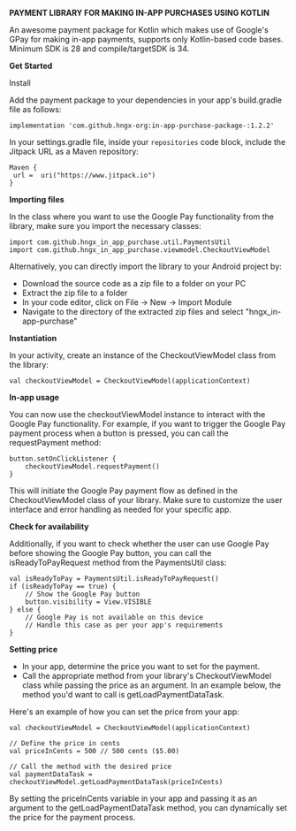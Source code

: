 **PAYMENT LIBRARY FOR MAKING IN-APP PURCHASES USING KOTLIN**


An awesome payment package for Kotlin which makes use of Google's GPay for making in-app payments, supports only Kotlin-based code bases. Minimum SDK is 28 and compile/targetSDK is 34.

**Get Started**

Install

Add the payment package to your dependencies in your app's build.gradle file as follows:

   `implementation 'com.github.hngx-org:in-app-purchase-package-:1.2.2'`

In your settings.gradle file, inside your `repositories` code block, include the Jitpack URL as a Maven repository:

```
Maven {
 url =  uri("https://www.jitpack.io")
}
```

**Importing files**

In the class where you want to use the Google Pay functionality from the library, make sure you import the necessary classes:

```
import com.github.hngx_in_app_purchase.util.PaymentsUtil
import com.github.hngx_in_app_purchase.viewmodel.CheckoutViewModel
```

Alternatively, you can directly import the library to your Android project by:

- Download the source code as a zip file to a folder on your PC
- Extract the zip file to a folder
- In your code editor, click on File -> New -> Import Module
- Navigate to the directory of the extracted zip files and select "hngx_in-app-purchase"

**Instantiation**

In your activity, create an instance of the CheckoutViewModel class from the library:


`val checkoutViewModel = CheckoutViewModel(applicationContext)`

**In-app usage**

You can now use the checkoutViewModel instance to interact with the Google Pay functionality. For example, if you want to trigger the Google Pay payment process when a button is pressed, you can call the requestPayment method:

```
button.setOnClickListener {
    checkoutViewModel.requestPayment()
}
```
This will initiate the Google Pay payment flow as defined in the CheckoutViewModel class of your library. Make sure to customize the user interface and error handling as needed for your specific app.

**Check for availability**

Additionally, if you want to check whether the user can use Google Pay before showing the Google Pay button, you can call the isReadyToPayRequest method from the PaymentsUtil class:

```
val isReadyToPay = PaymentsUtil.isReadyToPayRequest()
if (isReadyToPay == true) {
    // Show the Google Pay button
    button.visibility = View.VISIBLE
} else {
    // Google Pay is not available on this device
    // Handle this case as per your app's requirements
}
```

**Setting price**

- In your app, determine the price you want to set for the payment.
- Call the appropriate method from your library's CheckoutViewModel class while passing the price as an argument. In an example below, the method you'd want to call is getLoadPaymentDataTask.

Here's an example of how you can set the price from your app:

```
val checkoutViewModel = CheckoutViewModel(applicationContext)

// Define the price in cents
val priceInCents = 500 // 500 cents ($5.00)

// Call the method with the desired price
val paymentDataTask = checkoutViewModel.getLoadPaymentDataTask(priceInCents)
```

By setting the priceInCents variable in your app and passing it as an argument to the getLoadPaymentDataTask method, you can dynamically set the price for the payment process.

